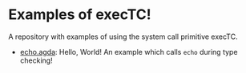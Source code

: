 # Examples of execTC!
A repository with examples of using the system call primitive execTC.

  - [echo.agda](src/echo.agda): Hello, World! An example which calls `echo` during type checking!
